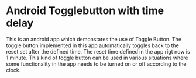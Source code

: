 # Android Togglebutton with time delay
This is an android app which demonstares the use of Toggle Button.
The toggle button implemented in this app automatically toggles back to the reset set after the defined time.
The reset time defined in the app rigt now is 1 minute.
This kind of toggle button can be used in various situations where some functionality in the app needs to be turned on or off according to the clock.
